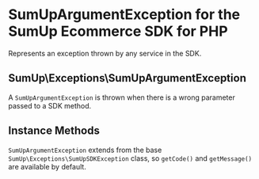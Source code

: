 # SumUpArgumentException for the SumUp Ecommerce SDK for PHP

Represents an exception thrown by any service in the SDK.

## SumUp\Exceptions\SumUpArgumentException

A `SumUpArgumentException` is thrown when there is a wrong parameter passed to a SDK method.

## Instance Methods

`SumUpArgumentException` extends from the base `SumUp\Exceptions\SumUpSDKException` class, so `getCode()` and `getMessage()` are available by default.
